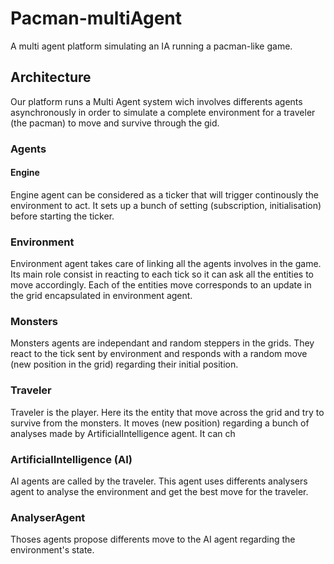 # Pacman-multiAgent
A multi agent platform simulating an IA running a pacman-like game.

## Architecture
Our platform runs a Multi Agent system wich involves differents agents asynchronously in order to simulate a complete environment for a traveler (the pacman) to move and survive through the gid.

### Agents
#### Engine
Engine agent can be considered as a ticker that will trigger continously the environment to act. It sets up a bunch of setting (subscription, initialisation) before starting the ticker.

### Environment
Environment agent takes care of linking all the agents involves in the game. Its main role consist in reacting to each tick so it can ask all the entities to move accordingly. Each of the entities move corresponds to an update in the grid encapsulated in environment agent.

### Monsters
Monsters agents are independant and random steppers in the grids. They react to the tick sent by environment and responds with a random move (new position in the grid) regarding their initial position.

### Traveler
Traveler is the player. Here its the entity that move across the grid and try to survive from the monsters. It moves (new position) regarding a bunch of analyses made by ArtificialIntelligence agent. It can ch

### ArtificialIntelligence (AI)
AI agents are called by the traveler. This agent uses differents analysers agent to analyse the environment and get the best move for the traveler.

### AnalyserAgent
Thoses agents propose differents move to the AI agent regarding the environment's state.
